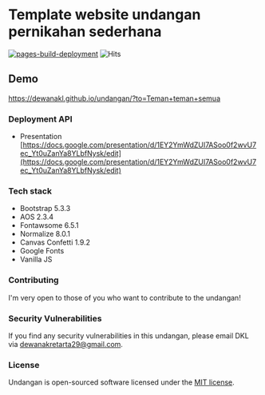 # Template website undangan pernikahan sederhana

[![pages-build-deployment](https://github.com/dewanakl/undangan/actions/workflows/pages/pages-build-deployment/badge.svg?branch=3.x)](https://github.com/dewanakl/undangan/actions/workflows/pages/pages-build-deployment)
![Hits](https://dikit.my.id/0b3y8q)

## Demo

<https://dewanakl.github.io/undangan/?to=Teman+teman+semua>

### Deployment API

- Presentation
    [https://docs.google.com/presentation/d/1EY2YmWdZUI7ASoo0f2wvU7ec_Yt0uZanYa8YLbfNysk/edit](https://docs.google.com/presentation/d/1EY2YmWdZUI7ASoo0f2wvU7ec_Yt0uZanYa8YLbfNysk/edit)

### Tech stack

- Bootstrap 5.3.3
- AOS 2.3.4
- Fontawsome 6.5.1
- Normalize 8.0.1
- Canvas Confetti 1.9.2
- Google Fonts
- Vanilla JS

### Contributing

I'm very open to those of you who want to contribute to the undangan!

### Security Vulnerabilities

If you find any security vulnerabilities in this undangan, please email DKL via [dewanakretarta29@gmail.com](mailto:dewanakretarta29@gmail.com).

### License

Undangan is open-sourced software licensed under the [MIT license](https://opensource.org/licenses/MIT).
